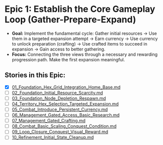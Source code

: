 # Epic 1: Establish the Core Gameplay Loop (Gather-Prepare-Expand)

*   **Goal:** Implement the fundamental cycle: Gather initial resources -> Use them in a targeted expansion attempt -> Earn currency -> Use currency to unlock preparation (crafting) -> Use crafted items to succeed in expansion -> Gain access to better gathering.
*   **Focus:** Connecting the three views through a necessary and rewarding progression path. Make the first expansion meaningful.

## Stories in this Epic:

*   [x] [01_Foundation_Hex_Grid_Integration_Home_Base.md](docs/stories/epic1/01_Foundation_Hex_Grid_Integration_Home_Base.md)
*   [ ] [02_Foundation_Initial_Resource_Scarcity.md](docs/stories/epic1/02_Foundation_Initial_Resource_Scarcity.md)
*   [ ] [03_Foundation_Node_Depletion_Respawn.md](docs/stories/epic1/03_Foundation_Node_Depletion_Respawn.md)
*   [ ] [04_Territory_Hex_Selection_Targeted_Expansion.md](docs/stories/epic1/04_Territory_Hex_Selection_Targeted_Expansion.md)
*   [ ] [05_Combat_Introduce_Persistent_Currency.md](docs/stories/epic1/05_Combat_Introduce_Persistent_Currency.md)
*   [ ] [06_Management_Gated_Access_Basic_Research.md](docs/stories/epic1/06_Management_Gated_Access_Basic_Research.md)
*   [ ] [07_Management_Gated_Crafting.md](docs/stories/epic1/07_Management_Gated_Crafting.md)
*   [ ] [08_Combat_Basic_Scaling_Conquest_Condition.md](docs/stories/epic1/08_Combat_Basic_Scaling_Conquest_Condition.md)
*   [ ] [09_Loop_Closure_Conquest_Visual_Reward.md](docs/stories/epic1/09_Loop_Closure_Conquest_Visual_Reward.md)
*   [ ] [10_Refinement_Initial_State_Cleanup.md](docs/stories/epic1/10_Refinement_Initial_State_Cleanup.md)